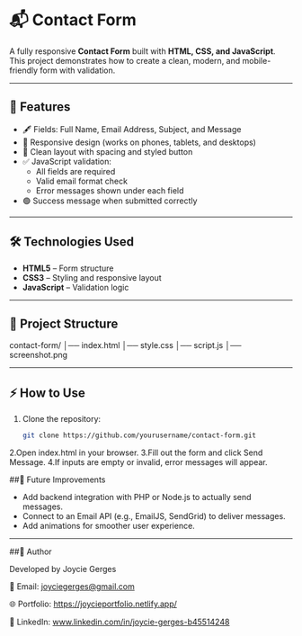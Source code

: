 # 📬 Contact Form

A fully responsive **Contact Form** built with **HTML, CSS, and JavaScript**.  
This project demonstrates how to create a clean, modern, and mobile-friendly form with validation.

---

## 🚀 Features
- 🖋️ Fields: Full Name, Email Address, Subject, and Message
- 📱 Responsive design (works on phones, tablets, and desktops)
- 🎨 Clean layout with spacing and styled button
- ✅ JavaScript validation:
  - All fields are required
  - Valid email format check
  - Error messages shown under each field
- 🟢 Success message when submitted correctly

---

## 🛠️ Technologies Used
- **HTML5** – Form structure  
- **CSS3** – Styling and responsive layout  
- **JavaScript** – Validation logic  

---

## 📂 Project Structure
contact-form/
│── index.html
│── style.css
│── script.js
│── screenshot.png


---

## ⚡ How to Use
1. Clone the repository:
   ```bash
   git clone https://github.com/yourusername/contact-form.git
2.Open index.html in your browser.
3.Fill out the form and click Send Message.
4.If inputs are empty or invalid, error messages will appear.


##📌 Future Improvements

- Add backend integration with PHP or Node.js to actually send messages.
- Connect to an Email API (e.g., EmailJS, SendGrid) to deliver messages.
- Add animations for smoother user experience.

---

##🧠 Author

Developed by Joycie Gerges

📧 Email: joyciegerges@gmail.com

🌐 Portfolio: https://joycieportfolio.netlify.app/

🔗 LinkedIn: www.linkedin.com/in/joycie-gerges-b45514248
